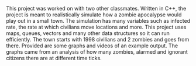 This project was worked on with two other classmates. Written in C++, the project is meant to realistically simulate how a zombie apocalypse would play out in a small town. The simulation has many variables such as infected rate, the rate at which civilians move locations and more. This project uses maps, queues, vectors and many other data structures so it can run efficiently. The town starts with 1998 civilians and 2 zombies and goes from there. Provided are some graphs and videos of an example output. The graphs came from an analysis of how many zombies, alarmed and ignorant citizens there are at different time ticks.

